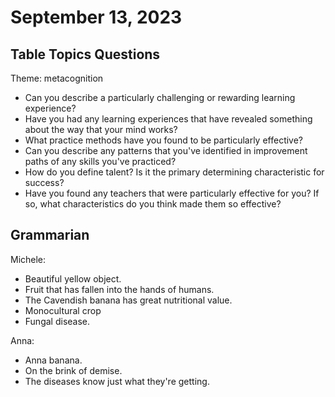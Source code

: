 # September 13, 2023

## Table Topics Questions

Theme: metacognition

- Can you describe a particularly challenging or rewarding learning experience?
- Have you had any learning experiences that have revealed something about the way that your mind works?
- What practice methods have you found to be particularly effective?
- Can you describe any patterns that you've identified in improvement paths of any skills you've practiced?
- How do you define talent? Is it the primary determining characteristic for success?
- Have you found any teachers that were particularly effective for you? If so, what characteristics do you think made
  them so effective?

## Grammarian

Michele:

- Beautiful yellow object.
- Fruit that has fallen into the hands of humans.
- The Cavendish banana has great nutritional value.
- Monocultural crop
- Fungal disease.

Anna:

- Anna banana.
- On the brink of demise.
- The diseases know just what they're getting.
